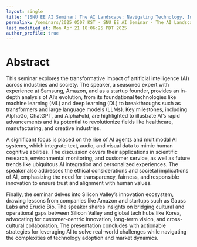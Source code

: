 ```yaml
---
layout: single
title: "[SNU EE AI Seminar] The AI Landscape: Navigating Technology, Industry Shifts, and Future Trends"
permalink: /seminars/2025_0507 KST - SNU EE AI Seminar - The AI Landscape - Navigating Technology, Industry Shifts, and Future Trends/abstract
last_modified_at: Mon Apr 21 18:06:25 PDT 2025
author_profile: true
---
```


# Abstract

This seminar explores the transformative impact of artificial intelligence (AI) across industries and society. The speaker, a seasoned expert with experience at Samsung, Amazon, and as a startup founder, provides an in-depth analysis of AI’s evolution, from its foundational technologies like machine learning (ML) and deep learning (DL) to breakthroughs such as transformers and large language models (LLMs). Key milestones, including AlphaGo, ChatGPT, and AlphaFold, are highlighted to illustrate AI’s rapid advancements and its potential to revolutionize fields like healthcare, manufacturing, and creative industries.  

A significant focus is placed on the rise of AI agents and multimodal AI systems, which integrate text, audio, and visual data to mimic human cognitive abilities. The discussion covers their applications in scientific research, environmental monitoring, and customer service, as well as future trends like ubiquitous AI integration and personalized experiences. The speaker also addresses the ethical considerations and societal implications of AI, emphasizing the need for transparency, fairness, and responsible innovation to ensure trust and alignment with human values.  

Finally, the seminar delves into Silicon Valley’s innovation ecosystem, drawing lessons from companies like Amazon and startups such as Gauss Labs and Erudio Bio. The speaker shares insights on bridging cultural and operational gaps between Silicon Valley and global tech hubs like Korea, advocating for customer-centric innovation, long-term vision, and cross-cultural collaboration. The presentation concludes with actionable strategies for leveraging AI to solve real-world challenges while navigating the complexities of technology adoption and market dynamics.

